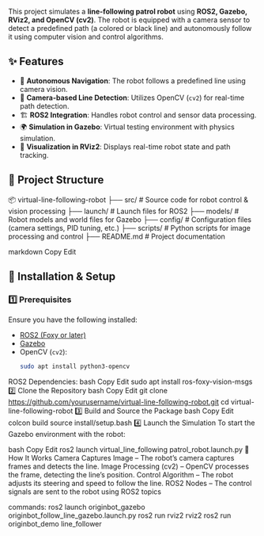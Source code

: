 This project simulates a **line-following patrol robot** using **ROS2, Gazebo, RViz2, and OpenCV (cv2)**. The robot is equipped with a camera sensor to detect a predefined path (a colored or black line) and autonomously follow it using computer vision and control algorithms.

## ✨ Features
- 🚗 **Autonomous Navigation**: The robot follows a predefined line using camera vision.
- 🎥 **Camera-based Line Detection**: Utilizes OpenCV (`cv2`) for real-time path detection.
- 🏗 **ROS2 Integration**: Handles robot control and sensor data processing.
- 🌍 **Simulation in Gazebo**: Virtual testing environment with physics simulation.
- 📡 **Visualization in RViz2**: Displays real-time robot state and path tracking.

## 📂 Project Structure
📦 virtual-line-following-robot ├── src/ # Source code for robot control & vision processing ├── launch/ # Launch files for ROS2 ├── models/ # Robot models and world files for Gazebo ├── config/ # Configuration files (camera settings, PID tuning, etc.) ├── scripts/ # Python scripts for image processing and control ├── README.md # Project documentation

markdown
Copy
Edit

## 🚀 Installation & Setup
### 1️⃣ Prerequisites
Ensure you have the following installed:
- [ROS2 (Foxy or later)](https://docs.ros.org/en/foxy/Installation.html)
- [Gazebo](http://gazebosim.org/tutorials?tut=install_ubuntu)
- OpenCV (`cv2`):  
  ```bash
  sudo apt install python3-opencv
ROS2 Dependencies:
bash
Copy
Edit
sudo apt install ros-foxy-vision-msgs
2️⃣ Clone the Repository
bash
Copy
Edit
git clone https://github.com/yourusername/virtual-line-following-robot.git
cd virtual-line-following-robot
3️⃣ Build and Source the Package
bash
Copy
Edit
colcon build
source install/setup.bash
4️⃣ Launch the Simulation
To start the Gazebo environment with the robot:

bash
Copy
Edit
ros2 launch virtual_line_following patrol_robot.launch.py
🎯 How It Works
Camera Captures Image – The robot’s camera captures frames and detects the line.
Image Processing (cv2) – OpenCV processes the frame, detecting the line’s position.
Control Algorithm – The robot adjusts its steering and speed to follow the line.
ROS2 Nodes – The control signals are sent to the robot using ROS2 topics

commands:
ros2 launch originbot_gazebo originbot_follow_line_gazebo.launch.py
ros2 run rviz2 rviz2
ros2 run originbot_demo line_follower
